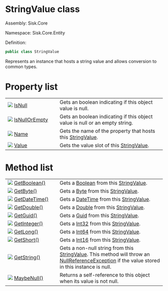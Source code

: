 <!--

Copyrights 2023 Sisk Framework - CypherPotato
Published under MIT license

!!! DO NOT EDIT THIS FILE !!!
This file was generated by a tool in the Sisk package. To edit the information in this documentation,
edit the XML documentation present in the Sisk source code.

-->

# StringValue class
Assembly: Sisk.Core

Namespace: Sisk.Core.Entity

Definition:

```cs
public class StringValue
```

Represents an instance that hosts a string value and allows conversion to common types.


# Property list

<table>
    <tbody>
<tr>
    <td style="width: 33%">
        <img class="icon" src="/assets/img/icons/property.svg">
        <a href="/spec/Sisk.Core.Entity.StringValue.IsNull.md">
            IsNull
        </a>
    </td>
    <td>
        Gets an boolean indicating if this object value is null.
    </td>
</tr>
<tr>
    <td style="width: 33%">
        <img class="icon" src="/assets/img/icons/property.svg">
        <a href="/spec/Sisk.Core.Entity.StringValue.IsNullOrEmpty.md">
            IsNullOrEmpty
        </a>
    </td>
    <td>
        Gets an boolean indicating if this object value is null or an empty string.
    </td>
</tr>
<tr>
    <td style="width: 33%">
        <img class="icon" src="/assets/img/icons/property.svg">
        <a href="/spec/Sisk.Core.Entity.StringValue.Name.md">
            Name
        </a>
    </td>
    <td>
        Gets the name of the property that hosts this <a href="/spec/Sisk.Core.Entity.StringValue.md">StringValue</a>.
    </td>
</tr>
<tr>
    <td style="width: 33%">
        <img class="icon" src="/assets/img/icons/property.svg">
        <a href="/spec/Sisk.Core.Entity.StringValue.Value.md">
            Value
        </a>
    </td>
    <td>
        Gets the value slot of this <a href="/spec/Sisk.Core.Entity.StringValue.md">StringValue</a>.
    </td>
</tr>
    </tbody>
</table>

# Method list

<table>
    <tbody>
<tr>
    <td style="width: 33%">
        <img class="icon" src="/assets/img/icons/method.svg">
        <a href="/spec/Sisk.Core.Entity.StringValue.GetBoolean().md">
            GetBoolean()
        </a>
    </td>
    <td>
        Gets a <a href="https://learn.microsoft.com/en-us/dotnet/api/System.Boolean">Boolean</a> from this <a href="/spec/Sisk.Core.Entity.StringValue.md">StringValue</a>.
    </td>
</tr>
<tr>
    <td style="width: 33%">
        <img class="icon" src="/assets/img/icons/method.svg">
        <a href="/spec/Sisk.Core.Entity.StringValue.GetByte().md">
            GetByte()
        </a>
    </td>
    <td>
        Gets a <a href="https://learn.microsoft.com/en-us/dotnet/api/System.Byte">Byte</a> from this <a href="/spec/Sisk.Core.Entity.StringValue.md">StringValue</a>.
    </td>
</tr>
<tr>
    <td style="width: 33%">
        <img class="icon" src="/assets/img/icons/method.svg">
        <a href="/spec/Sisk.Core.Entity.StringValue.GetDateTime().md">
            GetDateTime()
        </a>
    </td>
    <td>
        Gets a <a href="https://learn.microsoft.com/en-us/dotnet/api/System.DateTime">DateTime</a> from this <a href="/spec/Sisk.Core.Entity.StringValue.md">StringValue</a>.
    </td>
</tr>
<tr>
    <td style="width: 33%">
        <img class="icon" src="/assets/img/icons/method.svg">
        <a href="/spec/Sisk.Core.Entity.StringValue.GetDouble().md">
            GetDouble()
        </a>
    </td>
    <td>
        Gets a <a href="https://learn.microsoft.com/en-us/dotnet/api/System.Double">Double</a> from this <a href="/spec/Sisk.Core.Entity.StringValue.md">StringValue</a>.
    </td>
</tr>
<tr>
    <td style="width: 33%">
        <img class="icon" src="/assets/img/icons/method.svg">
        <a href="/spec/Sisk.Core.Entity.StringValue.GetGuid().md">
            GetGuid()
        </a>
    </td>
    <td>
        Gets a <a href="https://learn.microsoft.com/en-us/dotnet/api/System.Guid">Guid</a> from this <a href="/spec/Sisk.Core.Entity.StringValue.md">StringValue</a>.
    </td>
</tr>
<tr>
    <td style="width: 33%">
        <img class="icon" src="/assets/img/icons/method.svg">
        <a href="/spec/Sisk.Core.Entity.StringValue.GetInteger().md">
            GetInteger()
        </a>
    </td>
    <td>
        Gets a <a href="https://learn.microsoft.com/en-us/dotnet/api/System.Int32">Int32</a> from this <a href="/spec/Sisk.Core.Entity.StringValue.md">StringValue</a>.
    </td>
</tr>
<tr>
    <td style="width: 33%">
        <img class="icon" src="/assets/img/icons/method.svg">
        <a href="/spec/Sisk.Core.Entity.StringValue.GetLong().md">
            GetLong()
        </a>
    </td>
    <td>
        Gets a <a href="https://learn.microsoft.com/en-us/dotnet/api/System.Int64">Int64</a> from this <a href="/spec/Sisk.Core.Entity.StringValue.md">StringValue</a>.
    </td>
</tr>
<tr>
    <td style="width: 33%">
        <img class="icon" src="/assets/img/icons/method.svg">
        <a href="/spec/Sisk.Core.Entity.StringValue.GetShort().md">
            GetShort()
        </a>
    </td>
    <td>
        Gets a <a href="https://learn.microsoft.com/en-us/dotnet/api/System.Int16">Int16</a> from this <a href="/spec/Sisk.Core.Entity.StringValue.md">StringValue</a>.
    </td>
</tr>
<tr>
    <td style="width: 33%">
        <img class="icon" src="/assets/img/icons/method.svg">
        <a href="/spec/Sisk.Core.Entity.StringValue.GetString().md">
            GetString()
        </a>
    </td>
    <td>
        Gets a non-null string from this <a href="/spec/Sisk.Core.Entity.StringValue.md">StringValue</a>. This method will throw an <a href="https://learn.microsoft.com/en-us/dotnet/api/System.NullReferenceException">NullReferenceException</a> if the value stored in this instance is null.
    </td>
</tr>
<tr>
    <td style="width: 33%">
        <img class="icon" src="/assets/img/icons/method.svg">
        <a href="/spec/Sisk.Core.Entity.StringValue.MaybeNull().md">
            MaybeNull()
        </a>
    </td>
    <td>
        Returns a self-reference to this object when its value is not null.
    </td>
</tr>
    </tbody>
</table>
